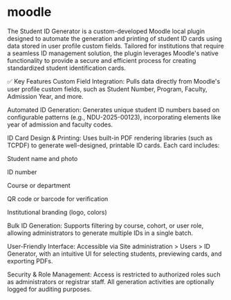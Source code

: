 # moodle
The Student ID Generator is a custom-developed Moodle local plugin designed to automate the generation and printing of student ID cards using data stored in user profile custom fields. Tailored for institutions that require a seamless ID management solution, the plugin leverages Moodle's native functionality to provide a secure and efficient process for creating standardized student identification cards.

✅ Key Features
Custom Field Integration:
Pulls data directly from Moodle's user profile custom fields, such as Student Number, Program, Faculty, Admission Year, and more.

Automated ID Generation:
Generates unique student ID numbers based on configurable patterns (e.g., NDU-2025-00123), incorporating elements like year of admission and faculty codes.

ID Card Design & Printing:
Uses built-in PDF rendering libraries (such as TCPDF) to generate well-designed, printable ID cards. Each card includes:

Student name and photo

ID number

Course or department

QR code or barcode for verification

Institutional branding (logo, colors)

Bulk ID Generation:
Supports filtering by course, cohort, or user role, allowing administrators to generate multiple IDs in a single batch.

User-Friendly Interface:
Accessible via Site administration > Users > ID Generator, with an intuitive UI for selecting students, previewing cards, and exporting PDFs.

Security & Role Management:
Access is restricted to authorized roles such as administrators or registrar staff. All generation activities are optionally logged for auditing purposes.
